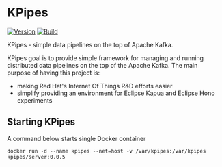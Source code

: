 # KPipes

[![Version](https://img.shields.io/badge/kpipes-0.0.5-blue.svg)](https://github.com/kpipes/kpipes/releases)
[![Build](https://api.travis-ci.org/kpipes/kpipes.svg)](https://travis-ci.org/kpipes/kpipes/)

KPipes - simple data pipelines on the top of Apache Kafka.

KPipes goal is to provide simple framework for managing and running distributed data pipelines on the top of the Apache Kafka. The main
purpose of having this project is:
- making Red Hat's Internet Of Things R&D efforts easier
- simplify providing an environment for Eclipse Kapua and Eclipse Hono experiments

## Starting KPipes

A command below starts single Docker container

    docker run -d --name kpipes --net=host -v /var/kpipes:/var/kpipes kpipes/server:0.0.5